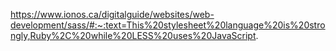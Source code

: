 https://www.ionos.ca/digitalguide/websites/web-development/sass/#:~:text=This%20stylesheet%20language%20is%20strongly,Ruby%2C%20while%20LESS%20uses%20JavaScript.